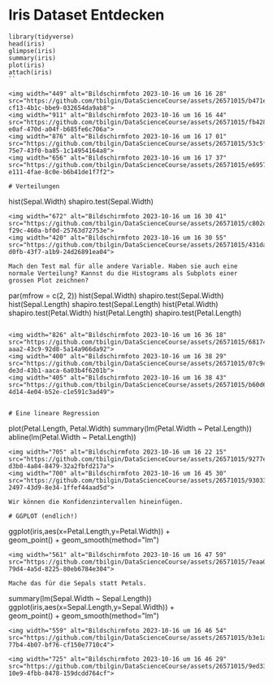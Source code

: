# Iris Dataset Entdecken
```
library(tidyverse)
head(iris)
glimpse(iris)
summary(iris)
plot(iris)
attach(iris)
``

<img width="449" alt="Bildschirmfoto 2023-10-16 um 16 16 28" src="https://github.com/tbilgin/DataScienceCourse/assets/26571015/b471e889-cf13-4b1c-bbe9-032654da9ab8">
<img width="911" alt="Bildschirmfoto 2023-10-16 um 16 16 44" src="https://github.com/tbilgin/DataScienceCourse/assets/26571015/fb428f7d-e0af-470d-a04f-b685fe6c706a">
<img width="876" alt="Bildschirmfoto 2023-10-16 um 16 17 01" src="https://github.com/tbilgin/DataScienceCourse/assets/26571015/53c5fe06-75e7-43f0-ba85-1c14954164a8">
<img width="656" alt="Bildschirmfoto 2023-10-16 um 16 17 37" src="https://github.com/tbilgin/DataScienceCourse/assets/26571015/e6957dd0-e111-4fae-8c0e-b6b41de1f7f2">

# Verteilungen

```
hist(Sepal.Width)
shapiro.test(Sepal.Width)
```
<img width="672" alt="Bildschirmfoto 2023-10-16 um 16 30 41" src="https://github.com/tbilgin/DataScienceCourse/assets/26571015/c802d5ba-f29c-460a-bf0d-25763d72753e">
<img width="420" alt="Bildschirmfoto 2023-10-16 um 16 30 55" src="https://github.com/tbilgin/DataScienceCourse/assets/26571015/431dac4f-d0fb-43f7-a1b9-24d26891ea04">

Mach den Test mal für alle andere Variable. Haben sie auch eine normale Verteilung? Kannst du die Histograms als Subplots einer grossen Plot zeichnen?

```
par(mfrow = c(2, 2)) 
hist(Sepal.Width)
shapiro.test(Sepal.Width)
hist(Sepal.Length)
shapiro.test(Sepal.Length)
hist(Petal.Width)
shapiro.test(Petal.Width)
hist(Petal.Length)
shapiro.test(Petal.Length)
```

<img width="826" alt="Bildschirmfoto 2023-10-16 um 16 36 18" src="https://github.com/tbilgin/DataScienceCourse/assets/26571015/681745d1-aaa2-43c9-92d8-5a14a966da92">
<img width="400" alt="Bildschirmfoto 2023-10-16 um 16 38 29" src="https://github.com/tbilgin/DataScienceCourse/assets/26571015/07c9cc3f-de3d-43b1-aaca-6a03b4f6201b">
<img width="405" alt="Bildschirmfoto 2023-10-16 um 16 38 43" src="https://github.com/tbilgin/DataScienceCourse/assets/26571015/b60d66f6-4d14-4e04-b52e-c1e591c3ad49">


# Eine lineare Regression

```
plot(Petal.Length, Petal.Width)
summary(lm(Petal.Width ~ Petal.Length))
abline(lm(Petal.Width ~ Petal.Length))
```
<img width="705" alt="Bildschirmfoto 2023-10-16 um 16 22 15" src="https://github.com/tbilgin/DataScienceCourse/assets/26571015/9277e502-d3b0-4a84-8479-32a2fbfd217a">
<img width="700" alt="Bildschirmfoto 2023-10-16 um 16 45 30" src="https://github.com/tbilgin/DataScienceCourse/assets/26571015/93033957-2497-43d9-8e34-1ffef44aad5d">

Wir können die Konfidenzintervallen hineinfügen.

# GGPLOT (endlich!)
```
ggplot(iris,aes(x=Petal.Length,y=Petal.Width)) +	
  geom_point() + 
  geom_smooth(method="lm")
```
<img width="561" alt="Bildschirmfoto 2023-10-16 um 16 47 59" src="https://github.com/tbilgin/DataScienceCourse/assets/26571015/7eaa0706-79d4-4a5d-8225-80eb6784e304">

Mache das für die Sepals statt Petals.
```
summary(lm(Sepal.Width ~ Sepal.Length))
ggplot(iris,aes(x=Sepal.Length,y=Sepal.Width)) +	
  geom_point() + 
  geom_smooth(method="lm")
```
<img width="559" alt="Bildschirmfoto 2023-10-16 um 16 46 54" src="https://github.com/tbilgin/DataScienceCourse/assets/26571015/b3e1ae6e-77b4-4b07-bf76-cf150e7710c4">

<img width="725" alt="Bildschirmfoto 2023-10-16 um 16 46 29" src="https://github.com/tbilgin/DataScienceCourse/assets/26571015/9ed33eb0-10e9-4fbb-8478-159dcdd764cf">



